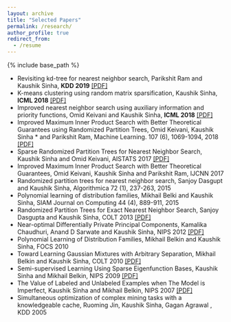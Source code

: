 ```yaml
---
layout: archive
title: "Selected Papers"
permalink: /research/
author_profile: true
redirect_from:
  - /resume
---
```


{% include base_path %}


* Revisiting kd-tree for nearest neighbor search, Parikshit Ram and Kaushik Sinha, **KDD 2019** [[PDF]](https://dl.acm.org/doi/10.1145/3292500.3330875)
* K-means clustering using random matrix sparsification, Kaushik Sinha, **ICML 2018** [[PDF]](http://proceedings.mlr.press/v80/sinha18a/sinha18a.pdf)
* Improved nearest neighbor search using auxiliary information and priority functions, Omid Keivani and Kaushik Sinha, **ICML 2018** [[PDF]](http://proceedings.mlr.press/v80/keivani18a/keivani18a.pdf)
* Improved Maximum Inner Product Search with Better Theoretical Guarantees using Randomized Partition Trees, Omid Keivani, Kaushik Sinha * and Parikshit Ram, Machine Learning. 107 (6), 1069-1094, 2018 [[PDF]](https://link.springer.com/epdf/10.1007/s10994-018-5711-7?author_access_token=Et6KtKsuj7uwxlS3Q7waPfe4RwlQNchNByi7wbcMAY7z_DLO1dOggg-RRe9wxrGSzY7TOwK4ZqGNCoupVn0AHeQPVlHfN2bHTA0dPLV8sZnrgzYeYej7VihUjyMWGOM6ggrlIZkod2J7KMGeXY8HxA%3D%3D)
* Sparse Randomized Partition Trees for Nearest Neighbor Search, Kaushik Sinha and Omid Keivani, AISTATS 2017 [[PDF]](http://proceedings.mlr.press/v54/sinha17a/sinha17a.pdf)
* Improved Maximum Inner Product Search with Better Theoretical Guarantees, Omid Keivani, Kaushik Sinha and Parikshit Ram, IJCNN 2017
* Randomized partition trees for nearest neighbor search, Sanjoy Dasgupt and Kaushik Sinha, Algorithmica 72 (1), 237-263, 2015
* Polynomial learning of distribution families, Mikhail Belki and Kaushik Sinha, SIAM Journal on Computing 44 (4), 889-911, 2015
* Randomized Partition Trees for Exact Nearest Neighbor Search, Sanjoy Dasgupta and Kaushik Sinha, COLT 2013 [[PDF]](http://proceedings.mlr.press/v30/Dasgupta13.pdf)
* Near-optimal Differentially Private Principal Components, Kamalika Chaudhuri, Anand D Sarwate and Kaushik Sinha, NIPS 2012 [[PDF]](https://papers.nips.cc/paper/4565-near-optimal-differentially-private-principal-components.pdf)
* Polynomial Learning of Distribution Families, Mikhail Belkin and Kaushik Sinha, FOCS 2010
* Toward Learning Gaussian Mixtures with Arbitrary Separation, Mikhail Belkin and Kaushik Sinha, COLT 2010 [[PDF]](http://www.learningtheory.org/colt2010/papers/082sinha.pdf)
* Semi-supervised Learning Using Sparse Eigenfunction Bases, Kaushik Sinha and Mikhail Belkin, NIPS 2009 [[PDF]](https://papers.nips.cc/paper/3852-semi-supervised-learning-using-sparse-eigenfunction-bases.pdf)
* The Value of Labeled and Unlabeled Examples when The Model is Imperfect, Kaushik Sinha and Mikhail Belkin, NIPS 2007 [[PDF]](https://papers.nips.cc/paper/3345-the-value-of-labeled-and-unlabeled-examples-when-the-model-is-imperfect.pdf)
* Simultaneous optimization of complex mining tasks with a knowledgeable cache, Ruoming Jin, Kaushik Sinha, Gagan Agrawal , KDD 2005
